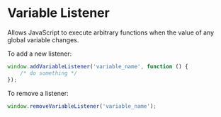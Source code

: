 # Variable Listener

Allows JavaScript to execute arbitrary functions when the value of any global variable changes.

To add a new listener:  
``` javascript
window.addVariableListener('variable_name', function () {
    /* do something */
});
```

To remove a listener:  
``` javascript
window.removeVariableListener('variable_name');
```
